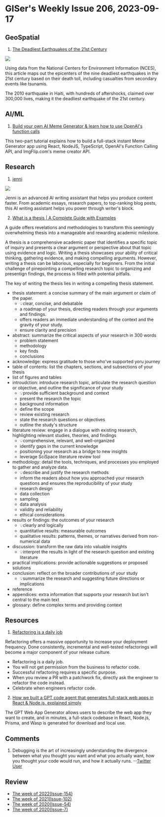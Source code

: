 # GISer's Weekly Issue 206, 2023-09-17

## GeoSpatial

1. [The Deadliest Earthquakes of the 21st Century](https://www.visualcapitalist.com/deadliest-earthquakes-21st-century/)

![](https://www.visualcapitalist.com/wp-content/uploads/2023/09/deadliest-earthquakes-21st-century.jpg)

Using data from the National Centers for Environment Information (NCES), this article maps out the epicenters of the nine deadliest earthquakes in the 21st century based on their death toll, including casualties from secondary events like tsunamis.

The 2010 earthquake in Haiti, with hundreds of aftershocks, claimed over 300,000 lives, making it the deadliest earthquake of the 21st century.

## AI/ML

1. [Build your own AI Meme Generator & learn how to use OpenAI's function calls](https://wasp-lang.dev/blog/2023/10/17/ai-meme-generator-how-to-use-openai-function-call#tldr)

This two-part tutorial explains how to build a full-stack instant Meme Generator app using React, NodeJS, TypeScript, OpenAI's Function Calling API, and ImgFlip.com's meme creator API.

## Research

1. [jenni](https://jenni.ai/)

![](https://framerusercontent.com/images/6lVRZvxC8Gkw95fL2SFGYaCs.png?scale-down-to=512)

Jenni is an advanced AI writing assistant that helps you produce content faster. From academic essays, research papers, to top-ranking blog posts, this AI writing assistant helps you power through writer's block.

2. [What is a thesis | A Complete Guide with Examples](https://typeset.io/resources/what-is-a-thesis-a-complete-guide/)

A guide offers revelations and methodologies to transform this seemingly overwhelming thesis into a manageable and rewarding academic milestone.

A thesis is a comprehensive academic paper that identifies a specific topic of inquiry and presents a clear argument or perspective about that topic using evidence and logic. Writing a thesis showcases your ability of critical thinking, gathering evidence, and making compelling arguments. However, writing a thesis can be laborious, especially for beginners. From the initial challenge of pinepointing a compelling research topic to organizing and presentign findings, the process is filled with potential pitfalls.

The key of writing the thesis lies in writing a compelling thesis statement.

- thesis statement: a concise summary of the main argument or claim of the paper.
  - 💡clear, concise, and debatable
  - a roadmap of your thesis, directing readers through your arguments and findings.
  - offers readers an immediate understanding of the context and the gravity of your study.
  - ensure clarity and precision
- abstract: summarize the critical aspects of your research in 300 words
  - problem statement
  - methodology
  - key finds
  - conclusions
- acknowledge: express gratitude to those who've supported yoru journey
- table of contents: list the chapters, sections, and subsections of your thesis
- list of figures and tables
- introudction: introduce research topic, articulate the research question or objective, and outline the significance of your study
  - 💡provide sufficient background and context
  - present the research the topic
  - background information
  - define the scope
  - review existing research
  - state the research questions or objectives
  - outline the study's structure
- literature review: engage in a dialogue with existing research, highlighting relevant studies, theories, and findings
  - 💡comprehensive, relevant, and well-organized
  - identify gaps in the current knowledge
  - positioning your research as a bridge to new insights
  - leverage SciSpace literature review tool
- methodology: detail the tools, techniques, and processes you employed to gather and analyze data.
  - 💡describe and justify the research methods
  - inform the readers about how you approached your research questions and ensures the reproducibility of your study
  - research design
  - data collection
  - sampling
  - data analysis
  - validity and reliability
  - ethical considerations
- results or findings: the outcomes of your research
  - 💡clearly and logically
  - quantitative results: measurable outcomes
  - qualitative results: patterns, themes, or narratives derived from non-numerical data
- discussion: transform the raw data into valuable insights
  - 💡interpret the results in light of the research question and existing literature
- practical implications: provide actionable suggestions or proposed solutions
- conclusion: reflect on the broader contributions of your study
  - 💡summarize the research and suggesting future directions or implications
- reference
- appendices: extra information that supports your research but isn't central to the main text
- glossary: define complex terms and providing context

## Resources

1. [Refactoring is a daily job](https://www.briansnotes.io/article/refactoring-is-a-daily-job/)

Refactoring offers a massive opportunity to increase your deployment frequency. Done consistently, incremental and well-tested refactorings will become a major component of your release culture.

- Refactoring is a daily job.
- You will not get permission from the business to refactor code.
- Successful refactoring requires a specific purpose.
- When you review a PR with a patchwork fix, directly ask the engineer to refactor the code instead.
- Celebrate when engineers refactor code.

2. [How we built a GPT code agent that generates full-stack web apps in React & Node.js, explained simply](https://wasp-lang.dev/blog/2023/07/17/how-we-built-gpt-web-app-generator)

The GPT Web App Generator allows users to describe the web app they want to create, and in minutes, a full-stack codebase in React, Node.js, Prisma, and Wasp is generated for download and local use.

## Comments

1. Debugging is the art of increasingly understanding the divergence between what you thought you want and what you actually want, how you thought your code would run, and how it actually runs.
   --[Twitter User](https://twitter.com/gdb/status/1700327166930534731)

## Review

- [The week of 2022(Issue-154)](../2022/issue-154.md)
- [The week of 2021(Issue-102)](../2021/issue-102.md)
- [The week of 2020(Issue-54)](../2020/issue-54.md)
- [The week of 2020(Issue-7)](../2019/issue-7.md)
